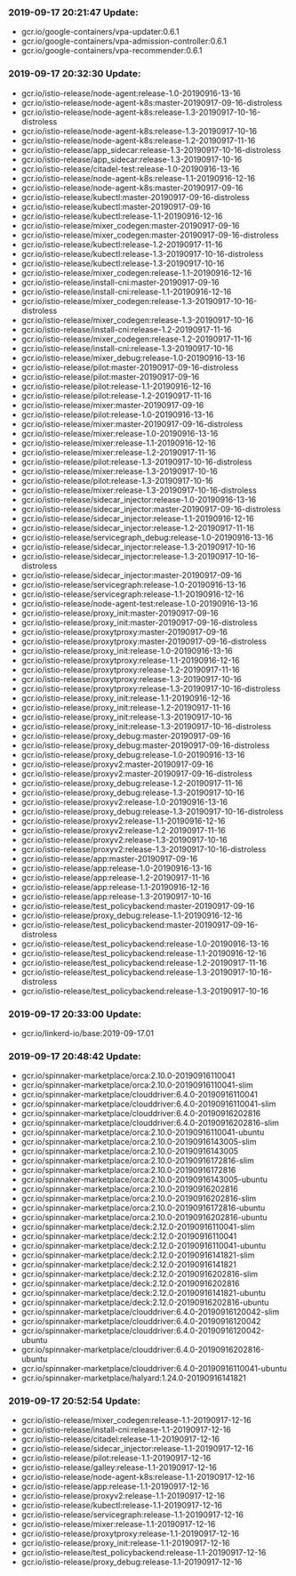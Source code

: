 ### 2019-09-17 20:21:47 Update:

- gcr.io/google-containers/vpa-updater:0.6.1
- gcr.io/google-containers/vpa-admission-controller:0.6.1
- gcr.io/google-containers/vpa-recommender:0.6.1
### 2019-09-17 20:32:30 Update:

- gcr.io/istio-release/node-agent:release-1.0-20190916-13-16
- gcr.io/istio-release/node-agent-k8s:master-20190917-09-16-distroless
- gcr.io/istio-release/node-agent-k8s:release-1.3-20190917-10-16-distroless
- gcr.io/istio-release/node-agent-k8s:release-1.3-20190917-10-16
- gcr.io/istio-release/node-agent-k8s:release-1.2-20190917-11-16
- gcr.io/istio-release/app_sidecar:release-1.3-20190917-10-16-distroless
- gcr.io/istio-release/app_sidecar:release-1.3-20190917-10-16
- gcr.io/istio-release/citadel-test:release-1.0-20190916-13-16
- gcr.io/istio-release/node-agent-k8s:release-1.1-20190916-12-16
- gcr.io/istio-release/node-agent-k8s:master-20190917-09-16
- gcr.io/istio-release/kubectl:master-20190917-09-16-distroless
- gcr.io/istio-release/kubectl:master-20190917-09-16
- gcr.io/istio-release/kubectl:release-1.1-20190916-12-16
- gcr.io/istio-release/mixer_codegen:master-20190917-09-16
- gcr.io/istio-release/mixer_codegen:master-20190917-09-16-distroless
- gcr.io/istio-release/kubectl:release-1.2-20190917-11-16
- gcr.io/istio-release/kubectl:release-1.3-20190917-10-16-distroless
- gcr.io/istio-release/kubectl:release-1.3-20190917-10-16
- gcr.io/istio-release/mixer_codegen:release-1.1-20190916-12-16
- gcr.io/istio-release/install-cni:master-20190917-09-16
- gcr.io/istio-release/install-cni:release-1.1-20190916-12-16
- gcr.io/istio-release/mixer_codegen:release-1.3-20190917-10-16-distroless
- gcr.io/istio-release/mixer_codegen:release-1.3-20190917-10-16
- gcr.io/istio-release/install-cni:release-1.2-20190917-11-16
- gcr.io/istio-release/mixer_codegen:release-1.2-20190917-11-16
- gcr.io/istio-release/install-cni:release-1.3-20190917-10-16
- gcr.io/istio-release/mixer_debug:release-1.0-20190916-13-16
- gcr.io/istio-release/pilot:master-20190917-09-16-distroless
- gcr.io/istio-release/pilot:master-20190917-09-16
- gcr.io/istio-release/pilot:release-1.1-20190916-12-16
- gcr.io/istio-release/pilot:release-1.2-20190917-11-16
- gcr.io/istio-release/mixer:master-20190917-09-16
- gcr.io/istio-release/pilot:release-1.0-20190916-13-16
- gcr.io/istio-release/mixer:master-20190917-09-16-distroless
- gcr.io/istio-release/mixer:release-1.0-20190916-13-16
- gcr.io/istio-release/mixer:release-1.1-20190916-12-16
- gcr.io/istio-release/mixer:release-1.2-20190917-11-16
- gcr.io/istio-release/pilot:release-1.3-20190917-10-16-distroless
- gcr.io/istio-release/mixer:release-1.3-20190917-10-16
- gcr.io/istio-release/pilot:release-1.3-20190917-10-16
- gcr.io/istio-release/mixer:release-1.3-20190917-10-16-distroless
- gcr.io/istio-release/sidecar_injector:release-1.0-20190916-13-16
- gcr.io/istio-release/sidecar_injector:master-20190917-09-16-distroless
- gcr.io/istio-release/sidecar_injector:release-1.1-20190916-12-16
- gcr.io/istio-release/sidecar_injector:release-1.2-20190917-11-16
- gcr.io/istio-release/servicegraph_debug:release-1.0-20190916-13-16
- gcr.io/istio-release/sidecar_injector:release-1.3-20190917-10-16
- gcr.io/istio-release/sidecar_injector:release-1.3-20190917-10-16-distroless
- gcr.io/istio-release/sidecar_injector:master-20190917-09-16
- gcr.io/istio-release/servicegraph:release-1.0-20190916-13-16
- gcr.io/istio-release/servicegraph:release-1.1-20190916-12-16
- gcr.io/istio-release/node-agent-test:release-1.0-20190916-13-16
- gcr.io/istio-release/proxy_init:master-20190917-09-16
- gcr.io/istio-release/proxy_init:master-20190917-09-16-distroless
- gcr.io/istio-release/proxytproxy:master-20190917-09-16
- gcr.io/istio-release/proxytproxy:master-20190917-09-16-distroless
- gcr.io/istio-release/proxy_init:release-1.0-20190916-13-16
- gcr.io/istio-release/proxytproxy:release-1.1-20190916-12-16
- gcr.io/istio-release/proxytproxy:release-1.2-20190917-11-16
- gcr.io/istio-release/proxytproxy:release-1.3-20190917-10-16
- gcr.io/istio-release/proxytproxy:release-1.3-20190917-10-16-distroless
- gcr.io/istio-release/proxy_init:release-1.1-20190916-12-16
- gcr.io/istio-release/proxy_init:release-1.2-20190917-11-16
- gcr.io/istio-release/proxy_init:release-1.3-20190917-10-16
- gcr.io/istio-release/proxy_init:release-1.3-20190917-10-16-distroless
- gcr.io/istio-release/proxy_debug:master-20190917-09-16
- gcr.io/istio-release/proxy_debug:master-20190917-09-16-distroless
- gcr.io/istio-release/proxy_debug:release-1.0-20190916-13-16
- gcr.io/istio-release/proxyv2:master-20190917-09-16
- gcr.io/istio-release/proxyv2:master-20190917-09-16-distroless
- gcr.io/istio-release/proxy_debug:release-1.2-20190917-11-16
- gcr.io/istio-release/proxy_debug:release-1.3-20190917-10-16
- gcr.io/istio-release/proxyv2:release-1.0-20190916-13-16
- gcr.io/istio-release/proxy_debug:release-1.3-20190917-10-16-distroless
- gcr.io/istio-release/proxyv2:release-1.1-20190916-12-16
- gcr.io/istio-release/proxyv2:release-1.2-20190917-11-16
- gcr.io/istio-release/proxyv2:release-1.3-20190917-10-16
- gcr.io/istio-release/proxyv2:release-1.3-20190917-10-16-distroless
- gcr.io/istio-release/app:master-20190917-09-16
- gcr.io/istio-release/app:release-1.0-20190916-13-16
- gcr.io/istio-release/app:release-1.2-20190917-11-16
- gcr.io/istio-release/app:release-1.1-20190916-12-16
- gcr.io/istio-release/app:release-1.3-20190917-10-16
- gcr.io/istio-release/test_policybackend:master-20190917-09-16
- gcr.io/istio-release/proxy_debug:release-1.1-20190916-12-16
- gcr.io/istio-release/test_policybackend:master-20190917-09-16-distroless
- gcr.io/istio-release/test_policybackend:release-1.0-20190916-13-16
- gcr.io/istio-release/test_policybackend:release-1.1-20190916-12-16
- gcr.io/istio-release/test_policybackend:release-1.2-20190917-11-16
- gcr.io/istio-release/test_policybackend:release-1.3-20190917-10-16-distroless
- gcr.io/istio-release/test_policybackend:release-1.3-20190917-10-16
### 2019-09-17 20:33:00 Update:

- gcr.io/linkerd-io/base:2019-09-17.01
### 2019-09-17 20:48:42 Update:

- gcr.io/spinnaker-marketplace/orca:2.10.0-20190916110041
- gcr.io/spinnaker-marketplace/orca:2.10.0-20190916110041-slim
- gcr.io/spinnaker-marketplace/clouddriver:6.4.0-20190916110041
- gcr.io/spinnaker-marketplace/clouddriver:6.4.0-20190916110041-slim
- gcr.io/spinnaker-marketplace/clouddriver:6.4.0-20190916202816
- gcr.io/spinnaker-marketplace/clouddriver:6.4.0-20190916202816-slim
- gcr.io/spinnaker-marketplace/orca:2.10.0-20190916110041-ubuntu
- gcr.io/spinnaker-marketplace/orca:2.10.0-20190916143005-slim
- gcr.io/spinnaker-marketplace/orca:2.10.0-20190916143005
- gcr.io/spinnaker-marketplace/orca:2.10.0-20190916172816-slim
- gcr.io/spinnaker-marketplace/orca:2.10.0-20190916172816
- gcr.io/spinnaker-marketplace/orca:2.10.0-20190916143005-ubuntu
- gcr.io/spinnaker-marketplace/orca:2.10.0-20190916202816
- gcr.io/spinnaker-marketplace/orca:2.10.0-20190916202816-slim
- gcr.io/spinnaker-marketplace/orca:2.10.0-20190916172816-ubuntu
- gcr.io/spinnaker-marketplace/orca:2.10.0-20190916202816-ubuntu
- gcr.io/spinnaker-marketplace/deck:2.12.0-20190916110041-slim
- gcr.io/spinnaker-marketplace/deck:2.12.0-20190916110041
- gcr.io/spinnaker-marketplace/deck:2.12.0-20190916110041-ubuntu
- gcr.io/spinnaker-marketplace/deck:2.12.0-20190916141821-slim
- gcr.io/spinnaker-marketplace/deck:2.12.0-20190916141821
- gcr.io/spinnaker-marketplace/deck:2.12.0-20190916202816-slim
- gcr.io/spinnaker-marketplace/deck:2.12.0-20190916202816
- gcr.io/spinnaker-marketplace/deck:2.12.0-20190916141821-ubuntu
- gcr.io/spinnaker-marketplace/deck:2.12.0-20190916202816-ubuntu
- gcr.io/spinnaker-marketplace/clouddriver:6.4.0-20190916120042-slim
- gcr.io/spinnaker-marketplace/clouddriver:6.4.0-20190916120042
- gcr.io/spinnaker-marketplace/clouddriver:6.4.0-20190916120042-ubuntu
- gcr.io/spinnaker-marketplace/clouddriver:6.4.0-20190916202816-ubuntu
- gcr.io/spinnaker-marketplace/clouddriver:6.4.0-20190916110041-ubuntu
- gcr.io/spinnaker-marketplace/halyard:1.24.0-20190916141821
### 2019-09-17 20:52:54 Update:

- gcr.io/istio-release/mixer_codegen:release-1.1-20190917-12-16
- gcr.io/istio-release/install-cni:release-1.1-20190917-12-16
- gcr.io/istio-release/citadel:release-1.1-20190917-12-16
- gcr.io/istio-release/sidecar_injector:release-1.1-20190917-12-16
- gcr.io/istio-release/pilot:release-1.1-20190917-12-16
- gcr.io/istio-release/galley:release-1.1-20190917-12-16
- gcr.io/istio-release/node-agent-k8s:release-1.1-20190917-12-16
- gcr.io/istio-release/app:release-1.1-20190917-12-16
- gcr.io/istio-release/proxyv2:release-1.1-20190917-12-16
- gcr.io/istio-release/kubectl:release-1.1-20190917-12-16
- gcr.io/istio-release/servicegraph:release-1.1-20190917-12-16
- gcr.io/istio-release/mixer:release-1.1-20190917-12-16
- gcr.io/istio-release/proxytproxy:release-1.1-20190917-12-16
- gcr.io/istio-release/proxy_init:release-1.1-20190917-12-16
- gcr.io/istio-release/test_policybackend:release-1.1-20190917-12-16
- gcr.io/istio-release/proxy_debug:release-1.1-20190917-12-16
